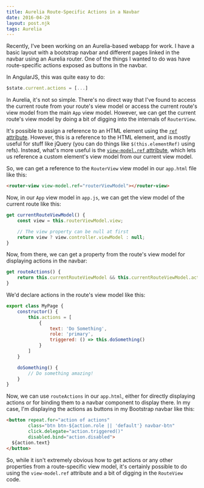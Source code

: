 ```yaml
---
title: Aurelia Route-Specific Actions in a Navbar
date: 2016-04-28
layout: post.njk
tags: Aurelia
---
```


Recently, I've been working on an Aurelia-based webapp for work. I have a basic layout with a bootstrap navbar and different pages linked in the navbar using an Aurelia router. One of the things I wanted to do was have route-specific actions exposed as buttons in the navbar.

In AngularJS, this was quite easy to do:

``` js
$state.current.actions = [...]
```

In Aurelia, it's not so simple. There's no direct way that I've found to access the current route from your route's view model or access the current route's view model from the main `App` view model. However, we can get the current route's view model by doing a bit of digging into the internals of `RouterView`.

It's possible to assign a reference to an HTML element using the [`ref` attribute](http://stackoverflow.com/a/29866395/1917313). However, this is a reference to the HTML element, and is mostly useful for stuff like jQuery (you can do things like `$(this.elementRef)` using refs). Instead, what's more useful is the [`view-model.ref` attribute](http://stackoverflow.com/a/30733738/1917313), which lets us reference a custom element's view model from our current view model.

So, we can get a reference to the `RouterView` view model in our `app.html` file like this:

``` html
<router-view view-model.ref="routerViewModel"></router-view>
```

Now, in our `App` view model in `app.js`, we can get the view model of the current route like this:

``` js
get currentRouteViewModel() {
    const view = this.routerViewModel.view;

    // The view property can be null at first
    return view ? view.controller.viewModel : null;
}
```

Now, from there, we can get a property from the route's view model for displaying actions in the navbar:

``` js
get routeActions() {
    return this.currentRouteViewModel && this.currentRouteViewModel.actions || [];
}
```

We'd declare actions in the route's view model like this:

``` js
export class MyPage {
    constructor() {
        this.actions = [
            {
                text: 'Do Something',
                role: 'primary',
                triggered: () => this.doSomething()
            }
        ]
    }

    doSomething() {
        // Do something amazing!
    }
}
```

Now, we can use `routeActions` in our `app.html`, either for directly displaying actions or for binding them to a navbar component to display there. In my case, I'm displaying the actions as buttons in my Bootstrap navbar like this:

``` html
<button repeat.for="action of actions"
        class="btn btn-${action.role || 'default'} navbar-btn"
        click.delegate="action.triggered()"
        disabled.bind="action.disabled">
  ${action.text}
</button>
```

So, while it isn't extremely obvious how to get actions or any other properties from a route-specific view model, it's certainly possible to do using the `view-model.ref` attribute and a bit of digging in the `RouteView` code.
